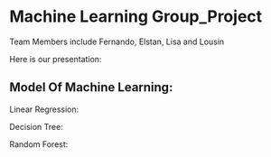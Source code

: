 # Machine Learning Group_Project

Team Members include Fernando, Elstan, Lisa and Lousin

Here is our presentation: 



## Model Of Machine Learning:

Linear Regression:

Decision Tree:

Random Forest:











